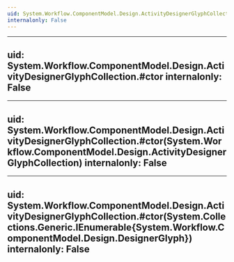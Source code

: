 ```yaml
---
uid: System.Workflow.ComponentModel.Design.ActivityDesignerGlyphCollection
internalonly: False
---
```


---
uid: System.Workflow.ComponentModel.Design.ActivityDesignerGlyphCollection.#ctor
internalonly: False
---

---
uid: System.Workflow.ComponentModel.Design.ActivityDesignerGlyphCollection.#ctor(System.Workflow.ComponentModel.Design.ActivityDesignerGlyphCollection)
internalonly: False
---

---
uid: System.Workflow.ComponentModel.Design.ActivityDesignerGlyphCollection.#ctor(System.Collections.Generic.IEnumerable{System.Workflow.ComponentModel.Design.DesignerGlyph})
internalonly: False
---
